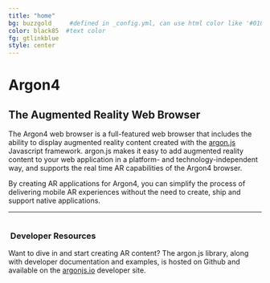 ```yaml
---
title: "home"
bg: buzzgold     #defined in _config.yml, can use html color like '#010101'
color: black85  #text color
fg: gtlinkblue
style: center
---
```



# Argon4

## The Augmented Reality Web Browser 

The Argon4 web browser is a full-featured web browser that includes the 
ability to display augmented reality content created with the [argon.js](http://argonjs.io) Javascript framework.  argon.js makes it easy
to add augmented reality content to your web application in a platform- and technology-independent way, and supports the real time AR capabilities of
the Argon4 browser.

By creating AR applications for Argon4, you can simplify the process of delivering mobile AR experiences without the need to create, ship and support native applications. 

<hr>
<div class="container">
<div class="row">
  <div class="column full">
    <h3 class="text-gtnavy"><i class="fa fa-folder-open text-grey"></i>&nbsp;Developer Resources</h3>
<p>Want to dive in and start creating AR content?  The argon.js library, along with developer documentation and examples, is hosted on Github and available on the <a href="https://argonjs.io">argonjs.io</a> developer site.</p>   
  </div>
</div>
</div>

<a href="https://twitter.com/argonbrowser"><span class="fa-stack fa-lg">
<i class="fa fa-circle fa-stack-2x"></i>
<i class="fa fa-twitter fa-stack-1x" style="color: white;"></i>
</span></a>
<a href="https://plus.google.com/+ArgonbrowserOrg">
<span class="fa-stack fa-lg">
<i class="fa fa-circle fa-stack-2x"></i>
<i class="fa fa-google-plus fa-stack-1x" style="color: white;"></i>
</span></a>
<a href="https://www.linkedin.com/grp/home?gid=8310715">
<span class="fa-stack fa-lg">
<i class="fa fa-circle fa-stack-2x"></i>
<i class="fa fa-linkedin fa-stack-1x" style="color: white;"></i>
</span></a>
<a href="https://github.com/argonjs">
<span class="fa-stack fa-lg">
<i class="fa fa-circle fa-stack-2x"></i>
<i class="fa fa-github fa-stack-1x" style="color: white;"></i>
</span></a>
<a href="http://argon.gatech.edu">
<span class="fa-stack fa-lg">
<i class="fa fa-circle fa-stack-2x"></i>
<i class="fa fa-graduation-cap fa-stack-1x" style="color: white;"></i>
</span></a>
<a href="https://itunes.apple.com/us/app/argon4/id1089308600?ls=1&mt=8">
<span class="fa-stack fa-lg">
<i class="fa fa-circle fa-stack-2x"></i>
<i class="fa fa-apple fa-stack-1x" style="color: white;"></i>
</span></a>
<a href="https://play.google.com/store/apps/details?id=edu.gatech.argon4">
<span class="fa-stack fa-lg">
<i class="fa fa-circle fa-stack-2x"></i>
<i class="fa fa-android fa-stack-1x" style="color: white;"></i>
</span></a>